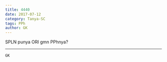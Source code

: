 ```yaml
---
title: 4440
date: 2017-07-12
category: Tanya-SC
tags: PPh
author: GK
---
```


SPLN punya ORI gmn PPhnya?

---



`GK`
